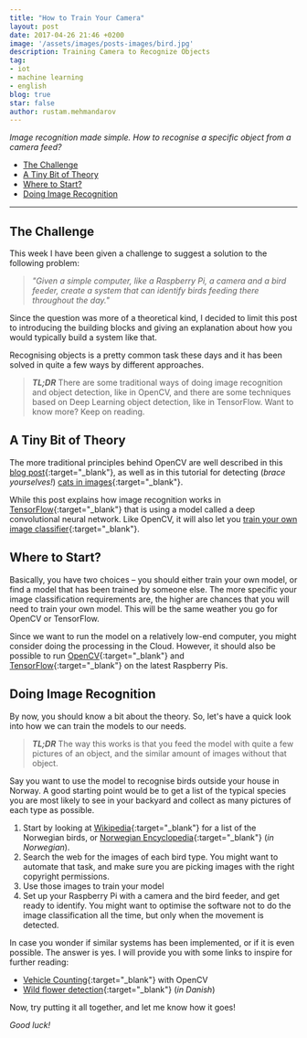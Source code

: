 ```yaml
---
title: "How to Train Your Camera"
layout: post
date: 2017-04-26 21:46 +0200
image: '/assets/images/posts-images/bird.jpg'
description: Training Camera to Recognize Objects
tag:
- iot
- machine learning
- english
blog: true
star: false
author: rustam.mehmandarov
---
```


_Image recognition made simple. How to recognise a specific object from a camera feed?_

- [The Challenge](#the-challenge)
- [A Tiny Bit of Theory](#a-tiny-bit-of-theory)
- [Where to Start?](#where-to-start)
- [Doing Image Recognition](#doing-image-recognition)

---

## The Challenge

This week I have been given a challenge to suggest a solution to the following problem:

> *"Given a simple computer, like a Raspberry Pi, a camera and a bird feeder, create a system that can identify birds feeding there throughout the day."*

Since the question was more of a theoretical kind, I decided to limit this post to introducing the building blocks and giving an explanation about how you would typically build a system like that.

Recognising objects is a pretty common task these days and it has been solved in quite a few ways by different approaches.

> _**TL;DR**_ There are some traditional ways of doing image recognition and object detection, like in OpenCV, and there are some techniques based on Deep Learning object detection, like in TensorFlow. Want to know more? Keep on reading.


## A Tiny Bit of Theory

The more traditional principles behind OpenCV are well described in this [blog post][1]{:target="_blank"}, as well as in this tutorial for detecting (*brace yourselves!*) [cats in images][2]{:target="_blank"}.

While this post explains how image recognition works in [TensorFlow][4]{:target="_blank"} that is using a model called a deep convolutional neural network. Like OpenCV, it will also let you [train your own image classifier][3]{:target="_blank"}.


## Where to Start?

Basically, you have two choices – you should either train your own model, or find a model that has been trained by someone else. The more specific your image classification requirements are, the higher are chances that you will need to train your own model. This will be the same weather you go for OpenCV or TensorFlow.

Since we want to run the model on a relatively low-end computer, you might consider doing the processing in the Cloud. However, it should also be possible to run [OpenCV][5]{:target="_blank"} and [TensorFlow][6]{:target="_blank"} on the latest Raspberry Pis.


## Doing Image Recognition

By now, you should know a bit about the theory. So, let's have a quick look into how we can train the models to our needs. 

> _**TL;DR**_ The way this works is that you feed the model with quite a few pictures of an object, and the similar amount of images without that object.

Say you want to use the model to recognise birds outside your house in Norway. A good starting point would be to get a list of the typical species you are most likely to see in your backyard and collect as many pictures of each type as possible.

1. Start by looking at [Wikipedia][7]{:target="_blank"} for a list of the Norwegian birds, or [Norwegian Encyclopedia][8]{:target="_blank"} (*in Norwegian*).
2. Search the web for the images of each bird type. You might want to automate that task, and make sure you are picking images with the right copyright permissions.
3. Use those images to train your model
4. Set up your Raspberry Pi with a camera and the bird feeder, and get ready to identify. You might want to optimise the software not to do the image classification all the time, but only when the movement is detected.

In case you wonder if similar systems has been implemented, or if it is even possible. The answer is yes. I will provide you with some links to inspire for further reading:

* [Vehicle Counting][9]{:target="_blank"} with OpenCV
* [Wild flower detection][10]{:target="_blank"} (*in Danish*)

Now, try putting it all together, and let me know how it goes! 

*Good luck!*

[1]: http://www.learnopencv.com/image-recognition-and-object-detection-part1/
[2]: http://www.pyimagesearch.com/2016/06/20/detecting-cats-in-images-with-opencv/
[3]: https://research.googleblog.com/2016/03/train-your-own-image-classifier-with.html
[4]: https://www.tensorflow.org/tutorials/image_recognition
[5]: http://www.pyimagesearch.com/2016/04/18/install-guide-raspberry-pi-3-raspbian-jessie-opencv-3/
[6]: https://svds.com/tensorflow-image-recognition-raspberry-pi/
[7]: https://en.wikipedia.org/wiki/List_of_birds_of_Norway
[8]: https://snl.no/Fugler_i_Norge
[9]: https://www.youtube.com/watch?v=S-W9tMZu8PU
[10]: http://www.fyens.dk/article/3141726?fbrefresh=true


